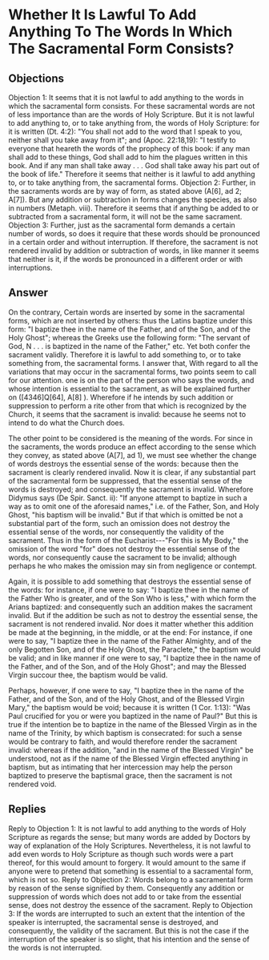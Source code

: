 # Whether It Is Lawful To Add Anything To The Words In Which The Sacramental Form Consists?
## Objections
Objection 1: It seems that it is not lawful to add anything to the words in which the sacramental form consists. For these sacramental words are not of less importance than are the words of Holy Scripture. But it is not lawful to add anything to, or to take anything from, the words of Holy Scripture: for it is written (Dt. 4:2): "You shall not add to the word that I speak to you, neither shall you take away from it"; and (Apoc. 22:18,19): "I testify to everyone that heareth the words of the prophecy of this book: if any man shall add to these things, God shall add to him the plagues written in this book. And if any man shall take away . . . God shall take away his part out of the book of life." Therefore it seems that neither is it lawful to add anything to, or to take anything from, the sacramental forms.
Objection 2: Further, in the sacraments words are by way of form, as stated above (A[6], ad 2; A[7]). But any addition or subtraction in forms changes the species, as also in numbers (Metaph. viii). Therefore it seems that if anything be added to or subtracted from a sacramental form, it will not be the same sacrament.
Objection 3: Further, just as the sacramental form demands a certain number of words, so does it require that these words should be pronounced in a certain order and without interruption. If therefore, the sacrament is not rendered invalid by addition or subtraction of words, in like manner it seems that neither is it, if the words be pronounced in a different order or with interruptions.
## Answer
On the contrary, Certain words are inserted by some in the sacramental forms, which are not inserted by others: thus the Latins baptize under this form: "I baptize thee in the name of the Father, and of the Son, and of the Holy Ghost"; whereas the Greeks use the following form: "The servant of God, N . . . is baptized in the name of the Father," etc. Yet both confer the sacrament validly. Therefore it is lawful to add something to, or to take something from, the sacramental forms.
I answer that, With regard to all the variations that may occur in the sacramental forms, two points seem to call for our attention. one is on the part of the person who says the words, and whose intention is essential to the sacrament, as will be explained further on ([4346]Q[64], A[8] ). Wherefore if he intends by such addition or suppression to perform a rite other from that which is recognized by the Church, it seems that the sacrament is invalid: because he seems not to intend to do what the Church does.

The other point to be considered is the meaning of the words. For since in the sacraments, the words produce an effect according to the sense which they convey, as stated above (A[7], ad 1), we must see whether the change of words destroys the essential sense of the words: because then the sacrament is clearly rendered invalid. Now it is clear, if any substantial part of the sacramental form be suppressed, that the essential sense of the words is destroyed; and consequently the sacrament is invalid. Wherefore Didymus says (De Spir. Sanct. ii): "If anyone attempt to baptize in such a way as to omit one of the aforesaid names," i.e. of the Father, Son, and Holy Ghost, "his baptism will be invalid." But if that which is omitted be not a substantial part of the form, such an omission does not destroy the essential sense of the words, nor consequently the validity of the sacrament. Thus in the form of the Eucharist---"For this is My Body," the omission of the word "for" does not destroy the essential sense of the words, nor consequently cause the sacrament to be invalid; although perhaps he who makes the omission may sin from negligence or contempt.

Again, it is possible to add something that destroys the essential sense of the words: for instance, if one were to say: "I baptize thee in the name of the Father Who is greater, and of the Son Who is less," with which form the Arians baptized: and consequently such an addition makes the sacrament invalid. But if the addition be such as not to destroy the essential sense, the sacrament is not rendered invalid. Nor does it matter whether this addition be made at the beginning, in the middle, or at the end: For instance, if one were to say, "I baptize thee in the name of the Father Almighty, and of the only Begotten Son, and of the Holy Ghost, the Paraclete," the baptism would be valid; and in like manner if one were to say, "I baptize thee in the name of the Father, and of the Son, and of the Holy Ghost"; and may the Blessed Virgin succour thee, the baptism would be valid.

Perhaps, however, if one were to say, "I baptize thee in the name of the Father, and of the Son, and of the Holy Ghost, and of the Blessed Virgin Mary," the baptism would be void; because it is written (1 Cor. 1:13): "Was Paul crucified for you or were you baptized in the name of Paul?" But this is true if the intention be to baptize in the name of the Blessed Virgin as in the name of the Trinity, by which baptism is consecrated: for such a sense would be contrary to faith, and would therefore render the sacrament invalid: whereas if the addition, "and in the name of the Blessed Virgin" be understood, not as if the name of the Blessed Virgin effected anything in baptism, but as intimating that her intercession may help the person baptized to preserve the baptismal grace, then the sacrament is not rendered void.
## Replies
Reply to Objection 1: It is not lawful to add anything to the words of Holy Scripture as regards the sense; but many words are added by Doctors by way of explanation of the Holy Scriptures. Nevertheless, it is not lawful to add even words to Holy Scripture as though such words were a part thereof, for this would amount to forgery. It would amount to the same if anyone were to pretend that something is essential to a sacramental form, which is not so.
Reply to Objection 2: Words belong to a sacramental form by reason of the sense signified by them. Consequently any addition or suppression of words which does not add to or take from the essential sense, does not destroy the essence of the sacrament.
Reply to Objection 3: If the words are interrupted to such an extent that the intention of the speaker is interrupted, the sacramental sense is destroyed, and consequently, the validity of the sacrament. But this is not the case if the interruption of the speaker is so slight, that his intention and the sense of the words is not interrupted.